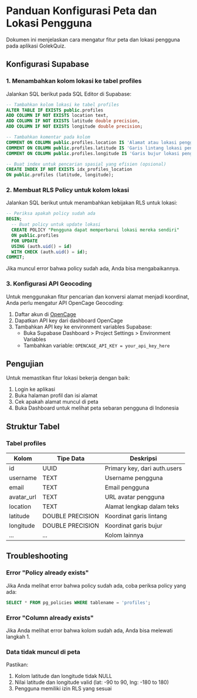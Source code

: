 # Panduan Konfigurasi Peta dan Lokasi Pengguna

Dokumen ini menjelaskan cara mengatur fitur peta dan lokasi pengguna pada aplikasi GolekQuiz.

## Konfigurasi Supabase

### 1. Menambahkan kolom lokasi ke tabel profiles

Jalankan SQL berikut pada SQL Editor di Supabase:

```sql
-- Tambahkan kolom lokasi ke tabel profiles
ALTER TABLE IF EXISTS public.profiles 
ADD COLUMN IF NOT EXISTS location text,
ADD COLUMN IF NOT EXISTS latitude double precision,
ADD COLUMN IF NOT EXISTS longitude double precision;

-- Tambahkan komentar pada kolom
COMMENT ON COLUMN public.profiles.location IS 'Alamat atau lokasi pengguna dalam bentuk teks';
COMMENT ON COLUMN public.profiles.latitude IS 'Garis lintang lokasi pengguna';
COMMENT ON COLUMN public.profiles.longitude IS 'Garis bujur lokasi pengguna';

-- Buat index untuk pencarian spasial yang efisien (opsional)
CREATE INDEX IF NOT EXISTS idx_profiles_location 
ON public.profiles (latitude, longitude);
```

### 2. Membuat RLS Policy untuk kolom lokasi

Jalankan SQL berikut untuk menambahkan kebijakan RLS untuk lokasi:

```sql
-- Periksa apakah policy sudah ada
BEGIN;
  -- Buat policy untuk update lokasi
  CREATE POLICY "Pengguna dapat memperbarui lokasi mereka sendiri" 
  ON public.profiles 
  FOR UPDATE 
  USING (auth.uid() = id) 
  WITH CHECK (auth.uid() = id);
COMMIT;
```

Jika muncul error bahwa policy sudah ada, Anda bisa mengabaikannya.

### 3. Konfigurasi API Geocoding

Untuk menggunakan fitur pencarian dan konversi alamat menjadi koordinat, Anda perlu mengatur API OpenCage Geocoding:

1. Daftar akun di [OpenCage](https://opencagedata.com/)
2. Dapatkan API key dari dashboard OpenCage
3. Tambahkan API key ke environment variables Supabase:
   - Buka Supabase Dashboard > Project Settings > Environment Variables
   - Tambahkan variable: `OPENCAGE_API_KEY = your_api_key_here`

## Pengujian

Untuk memastikan fitur lokasi bekerja dengan baik:

1. Login ke aplikasi
2. Buka halaman profil dan isi alamat
3. Cek apakah alamat muncul di peta
4. Buka Dashboard untuk melihat peta sebaran pengguna di Indonesia

## Struktur Tabel

### Tabel profiles

| Kolom     | Tipe Data        | Deskripsi                       |
|-----------|------------------|--------------------------------|
| id        | UUID             | Primary key, dari auth.users   |
| username  | TEXT             | Username pengguna              |
| email     | TEXT             | Email pengguna                 |
| avatar_url| TEXT             | URL avatar pengguna            |
| location  | TEXT             | Alamat lengkap dalam teks      |
| latitude  | DOUBLE PRECISION | Koordinat garis lintang        |
| longitude | DOUBLE PRECISION | Koordinat garis bujur          |
| ...       | ...              | Kolom lainnya                  |

## Troubleshooting

### Error "Policy already exists"

Jika Anda melihat error bahwa policy sudah ada, coba periksa policy yang ada:

```sql
SELECT * FROM pg_policies WHERE tablename = 'profiles';
```

### Error "Column already exists"

Jika Anda melihat error bahwa kolom sudah ada, Anda bisa melewati langkah 1.

### Data tidak muncul di peta

Pastikan:
1. Kolom latitude dan longitude tidak NULL
2. Nilai latitude dan longitude valid (lat: -90 to 90, lng: -180 to 180)
3. Pengguna memiliki izin RLS yang sesuai 